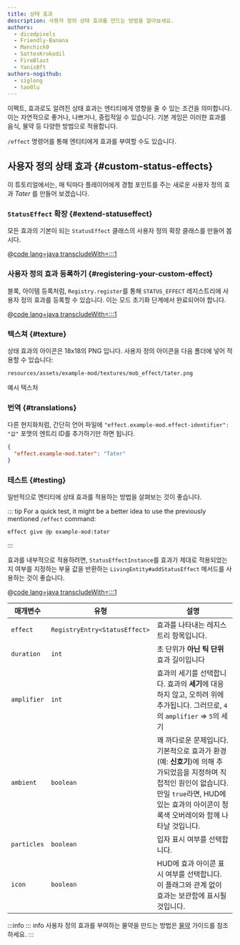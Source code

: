 ```yaml
---
title: 상태 효과
description: 사용자 정의 상태 효과를 만드는 방법을 알아보세요.
authors:
  - dicedpixels
  - Friendly-Banana
  - Manchick0
  - SattesKrokodil
  - FireBlast
  - YanisBft
authors-nogithub:
  - siglong
  - tao0lu
---
```


이펙트, 효과로도 알려진 상태 효과는 엔티티에게 영향을 줄 수 있는 조건을 의미합니다. 이는 자연적으로 좋거나, 나쁘거나, 중립적일 수 있습니다. 기본 게임은 이러한 효과를 음식, 물약 등 다양한 방법으로 적용합니다.

`/effect` 명령어를 통해 엔티티에게 효과를 부여할 수도 있습니다.

## 사용자 정의 상태 효과 {#custom-status-effects}

이 튜토리얼에서는, 매 틱마다 플레이어에게 경험 포인트를 주는 새로운 사용자 정의 효과 _Tater_ 를 만들어 보겠습니다.

### `StatusEffect` 확장 {#extend-statuseffect}

모든 효과의 기본이 되는 `StatusEffect` 클래스의 사용자 정의 확장 클래스를 만들어 봅시다.

@[code lang=java transcludeWith=:::1](@/reference/latest/src/main/java/com/example/docs/effect/TaterEffect.java)

### 사용자 정의 효과 등록하기 {#registering-your-custom-effect}

블록, 아이템 등록처럼, `Registry.register`를 통해 `STATUS_EFFECT` 레지스트리에 사용자 정의 효과를 등록할 수 있습니다. 이는 모드 초기화 단계에서 완료되어야 합니다.

@[code lang=java transcludeWith=:::1](@/reference/latest/src/main/java/com/example/docs/effect/ExampleModEffects.java)

### 텍스쳐 {#texture}

상태 효과의 아이콘은 18x18의 PNG 입니다. 사용자 정의 아이콘을 다음 폴더에 넣어 적용할 수 있습니다:

```:no-line-numbers
resources/assets/example-mod/textures/mob_effect/tater.png
```

<DownloadEntry visualURL="/assets/develop/tater-effect.png" downloadURL="/assets/develop/tater-effect-icon.png">예시 텍스처</DownloadEntry>

### 번역 {#translations}

다른 현지화처럼, 간단히 언어 파일에 `"effect.example-mod.effect-identifier": "값"` 포맷의 엔트리 ID를 추가하기만 하면 됩니다.

```json
{
  "effect.example-mod.tater": "Tater"
}
```

### 테스트 {#testing}

일반적으로 엔티티에 상태 효과를 적용하는 방법을 살펴보는 것이 좋습니다.

::: tip
For a quick test, it might be a better idea to use the previously mentioned `/effect` command:

```mcfunction
effect give @p example-mod:tater
```

:::

효과를 내부적으로 적용하려면, `StatusEffectInstance`를 효과가 제대로 적용되었는지 여부를 지정하는 부울 값을 반환하는 `LivingEntity#addStatusEffect` 메서드를 사용하는 것이 좋습니다.

@[code lang=java transcludeWith=:::1](@/reference/latest/src/main/java/com/example/docs/ReferenceMethods.java)

| 매개변수        | 유형                            | 설명                                                                                                                                                                                                             |
| ----------- | ----------------------------- | -------------------------------------------------------------------------------------------------------------------------------------------------------------------------------------------------------------- |
| `effect`    | `RegistryEntry<StatusEffect>` | 효과를 나타내는 레지스트리 항목입니다.                                                                                                                                                                          |
| `duration`  | `int`                         | 초 단위가 **아닌** **틱 단위** 효과 길이입니다                                                                                                                                                                                 |
| `amplifier` | `int`                         | 효과의 세기를 선택합니다. 효과의 **세기**에 대응하지 않고, 오히려 위에 추가됩니다. 그러므로, `4`의 `amplifier` => `5`의 세기                                                                                            |
| `ambient`   | `boolean`                     | 꽤 까다로운 문제입니다. 기본적으로 효과가 환경 (예: **신호기**)에 의해 추가되었음을 지정하며 직접적인 원인이 없습니다. 만일 `true`라면, HUD에 있는 효과의 아이콘이 청록색 오버레이와 함께 나타날 것입니다. |
| `particles` | `boolean`                     | 입자 표시 여부를 선택합니다.                                                                                                                                                                               |
| `icon`      | `boolean`                     | HUD에 효과 아이콘 표시 여부를 선택합니다. 이 플래그와 관계 없이 효과는 보관함에 표시될 것입니다.                                                                                                                      |

:::info
::: info
사용자 정의 효과를 부여하는 물약을 만드는 방법은 [물약](../items/potions) 가이드를 참조하세요.
:::
